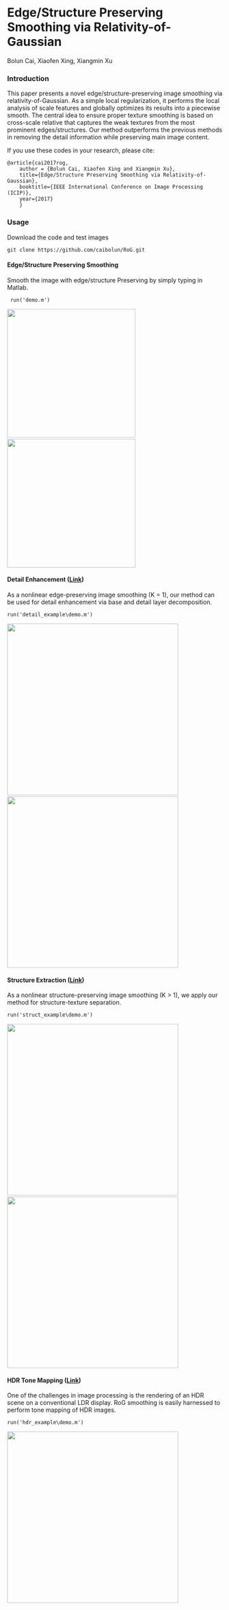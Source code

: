# Edge/Structure Preserving Smoothing via Relativity-of-Gaussian
Bolun Cai, Xiaofen Xing, Xiangmin Xu
### Introduction
This paper presents a novel edge/structure-preserving image smoothing via relativity-of-Gaussian. As a simple local regularization, it performs the local analysis of scale features and globally optimizes its results into a piecewise smooth. The central idea to ensure proper texture smoothing is based on cross-scale relative that captures the weak textures from the most prominent edges/structures. Our method outperforms the previous methods in removing the detail information while preserving main image content.

If you use these codes in your research, please cite:


	@article{cai2017rog,
		author = {Bolun Cai, Xiaofen Xing and Xiangmin Xu},
		title={Edge/Structure Preserving Smoothing via Relativity-of-Gaussian},
		booktitle={IEEE International Conference on Image Processing (ICIP)},
		year={2017}
		}

### Usage
Download the code and test images
```
git clone https://github.com/caibolun/RoG.git
```

#### Edge/Structure Preserving Smoothing

 Smooth the image with edge/structure Preserving by simply typing in Matlab.
```
 run('demo.m')
```
<img width="300" src="https://raw.githubusercontent.com/caibolun/RoG/master/input.png"/> &nbsp;&nbsp; <img width="300" src="https://raw.githubusercontent.com/caibolun/RoG/master/rog.png"/>
#### Detail Enhancement ([Link](https://caibolun.github.io/RoG/detail_enhance.html))

 As a nonlinear edge-preserving image smoothing (K = 1), our method can be used for detail enhancement via base and detail layer decomposition.
```
run('detail_example\demo.m')
```
<img width="400" src="https://raw.githubusercontent.com/caibolun/RoG/master/detail_example/flower.png"/> &nbsp;&nbsp; <img width="400" src="https://raw.githubusercontent.com/caibolun/RoG/master/detail_example/result.png"/>

#### Structure Extraction ([Link](https://caibolun.github.io/RoG/structure.html))

As a nonlinear structure-preserving image smoothing (K > 1), we apply our method for structure-texture separation. 
```
run('struct_example\demo.m')
```
<img width="400" src="https://raw.githubusercontent.com/caibolun/RoG/master/struct_example/fish.png"/> &nbsp;&nbsp; <img width="400" src="https://raw.githubusercontent.com/caibolun/RoG/master/struct_example/result.png"/>

#### HDR Tone Mapping ([Link](https://caibolun.github.io/RoG/tone_mapping.html))

One of the challenges in image processing is the rendering of an HDR scene on a conventional LDR display. RoG smoothing is easily harnessed to perform tone mapping of HDR images. 
```
run('hdr_example\demo.m')
```
<img width="400" src="https://raw.githubusercontent.com/caibolun/RoG/master/hdr_example/result.png"/>
